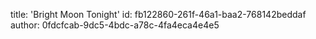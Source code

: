 title: 'Bright Moon Tonight'
id: fb122860-261f-46a1-baa2-768142beddaf
author: 0fdcfcab-9dc5-4bdc-a78c-4fa4eca4e4e5
